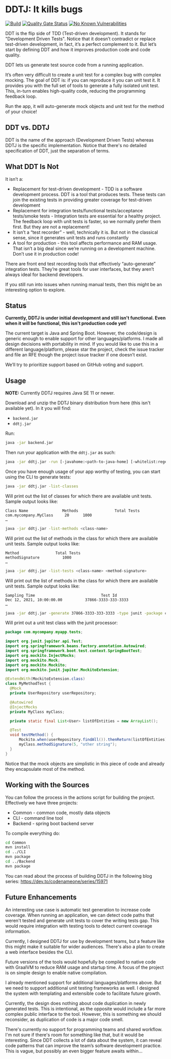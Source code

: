 # DDTJ: It kills bugs

[![Build](https://github.com/ddtj/ddtj/actions/workflows/build.yml/badge.svg)](https://github.com/ddtj/ddtj/actions/workflows/build.yml) [![Quality Gate Status](https://sonarcloud.io/api/project_badges/measure?project=ddtj_ddtj&metric=alert_status)](https://sonarcloud.io/summary/new_code?id=ddtj_ddtj)  [![No Known Vulnerabilities](https://snyk.io/test/github/ddtj/ddtj/badge.svg)](https://snyk.io/test/github/ddtj/ddtj)


DDT is the flip side of TDD (Test-driven development). It stands for "Development Driven Tests". Notice that it doesn’t contradict or replace test-driven development, in fact, it’s a perfect complement to it. But let’s start by defining DDT and how it improves production code and code quality.

DDT lets us generate test source code from a running application. 

It’s often very difficult to create a unit test for a complex bug with complex mocking. The goal of DDT is: if you can reproduce it you can unit test it. It provides you with the full set of tools to generate a fully isolated unit test. This, in-turn enables high-quality code, reducing the programming feedback loop.

Run the app, it will auto-generate mock objects and unit test for the method of your choice!

## DDT vs. DDTJ
DDT is the name of the approach (Development Driven Tests) whereas DDTJ is the specific implementation. Notice that there's no detailed specification of DDT, just the separation of terms.

## What DDT Is Not
It isn’t a:
* Replacement for test-driven development - TDD is a software development process. DDT is a tool that produces tests. These tests can join the existing tests in providing greater coverage for test-driven development
* Replacement for integration tests/functional tests/acceptance tests/smoke tests  - Integration tests are essential for a healthy project. The feedback loop with unit tests is faster, so we normally prefer them first. But they are not a replacement!
* It isn’t a “test recorder” - well, technically it is. But not in the classical sense, since it generates unit tests and runs constantly
* A tool for production - this tool affects performance and RAM usage. That isn’t a big deal since we’re running on a development machine. Don’t use it in production code!

There are front end test recording tools that effectively “auto-generate” integration tests. They’re great tools for user interfaces, but they aren’t always ideal for backend developers. 

If you still run into issues when running manual tests, then this might be an interesting option to explore.

## Status
**Currently, DDTJ is under initial development and still isn't functional. Even when it will be functional, this isn't production code yet!**

The current target is Java and Spring Boot. However, the code/design is generic enough to enable support for other languages/platforms. I made all design decisions with portability in mind. If you would like to use this in a different language/platform, please star the project, check the issue tracker and file an RFE though the project issue tracker if one doesn’t exist. 

We’ll try to prioritize support based on GitHub voting and support.

## Usage
**NOTE:** Currently DDTJ requires Java SE 11 or newer.

Download and unzip the DDTJ binary distribution from here (this isn't available yet). In it you will find:
- `backend.jar`
- `ddtj.jar`
 
Run:

```bash
java -jar backend.jar
```

Then run your application with the `ddtj.jar` as such:

```bash
java -jar ddtj.jar -run [-javahome:<path-to-java-home] [-whitelist:regex-whitelist classes] [-arg=<app argument>...] mainClass
```

Once you have enough usage of your app worthy of testing, you can start using the CLI to generate tests:

```bash
java -jar ddtj.jar -list-classes
```

Will print out the list of classes for which there are available unit tests. Sample output looks like:

```
Class Name               Methods                Total Tests
com.mycompany.MyClass     20      1000
…
```

```bash
java -jar ddtj.jar -list-methods <class-name>
```

Will print out the list of methods in the class for which there are available unit tests. Sample output looks like:

```
Method                Total Tests
methodSignature          1000
…
```

```bash
java -jar ddtj.jar -list-tests <class-name> <method-signature>
```

Will print out the list of methods in the class for which there are available unit tests. Sample output looks like:

```
Sampling Time                             Test Id
Dec 12, 2021, 10:00:00.00          37866-3333-333-3333
…
```

```bash
java -jar ddtj.jar -generate 37866-3333-333-3333 -type junit -package com.mycompany.myapp.tests -classname MyMethodTest -methodName testMethod
```

Will print out a unit test class with the junit processor:

```java
package com.mycompany.myapp.tests;

import org.junit.jupiter.api.Test;
import org.springframework.beans.factory.annotation.Autowired;
import org.springframework.boot.test.context.SpringBootTest; 
import org.mockito.InjectMocks;
import org.mockito.Mock;
import org.mockito.Mockito;
import org.mockito.junit.jupiter.MockitoExtension;

@ExtendWith(MockitoExtension.class)
class MyMethodTest {
  @Mock
  private UserRepository userRepository;

  @Autowired 
  @InjectMocks
  private MyClass myClass;

  private static final List<User> listOfEntities = new ArrayList();

  @Test
  void testMethod() {
      Mockito.when(userRepository.findAll()).thenReturn(listOfEntities);
      myClass.methodSignature(5, "other string");
  }
}
```

Notice that the mock objects are simplistic in this piece of code and already they encapsulate most of the method.

## Working with the Sources
You can follow the process in the actions script for building the project. Effectively we have three projects:
* Common - common code, mostly data objects
* CLI - command line tool
* Backend - spring boot backend server

To compile everything do:

```bash
cd Common
mvn install
cd ../CLI
mvn package
cd ../Backend
mvn package
```

You can read about the process of building DDTJ in the following blog series: https://dev.to/codenameone/series/15971

## Future Enhancements
An interesting use case is automatic test generation to increase code coverage. When running an application, we can detect code paths that weren't tested and generate unit tests to cover the writing tests gap. This would require integration with testing tools to detect current coverage information.

Currently, I designed DDTJ for use by development teams, but a feature like this might make it suitable for wider audiences.
There's also a plan to create a web interface besides the CLI. 

Future versions of the tools would hopefully be compiled to native code with GraalVM to reduce RAM usage and startup time. A focus of the project is on simple design to enable native compilation.

I already mentioned support for additional languages/platforms above. But we need to support additional unit testing frameworks as well. I designed the system with templating and extensible code to facilitate future growth.

Currently, the design does nothing about code duplication in newly generated tests. This is intentional, as the opposite would include a far more complex public interface to the tool. However, this is something we should reconsider, as duplication of code is a major code smell. 

There's currently no support for programming teams and shared workflow. I'm not sure if there's room for something like that, but it would be interesting. Since DDT collects a lot of data about the system, it can reveal code patterns that can improve the team’s software development practice. This is vague, but possibly an even bigger feature awaits within...
